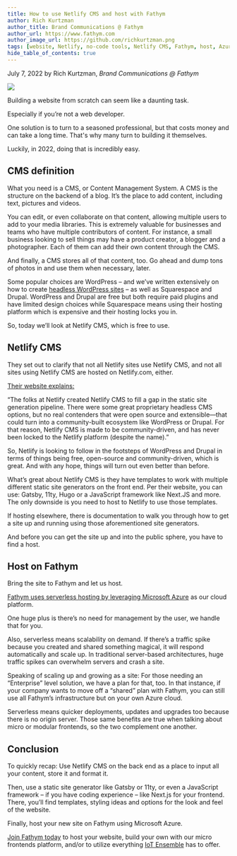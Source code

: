 ```yaml
---
title: How to use Netlify CMS and host with Fathym
author: Rich Kurtzman
author_title: Brand Communications @ Fathym
author_url: https://www.fathym.com
author_image_url: https://github.com/richkurtzman.png
tags: [website, Netlify, no-code tools, Netlify CMS, Fathym, host, Azure]
hide_table_of_contents: true
---
```


July 7, 2022 by Rich Kurtzman, _Brand Communications @ Fathym_

![](https://www.fathym.com/img/netlifycmsfathym.png)

Building a website from scratch can seem like a daunting task.  

Especially if you’re not a web developer.  

One solution is to turn to a seasoned professional, but that costs money and can take a long time. That's why many turn to building it themselves.  

Luckily, in 2022, doing that is incredibly easy.  

## CMS definition 

What you need is a CMS, or Content Management System. A CMS is the structure on the backend of a blog. It’s the place to add content, including text, pictures and videos.  

You can edit, or even collaborate on that content, allowing multiple users to add to your media libraries. This is extremely valuable for businesses and teams who have multiple contributors of content. For instance, a small business looking to sell things may have a product creator, a blogger and a photographer. Each of them can add their own content through the CMS. 

And finally, a CMS stores all of that content, too. Go ahead and dump tons of photos in and use them when necessary, later.  

Some popular choices are WordPress – and we’ve written extensively on how to create [headless WordPress sites](https://www.fathym.com/blog/articles/2022/june/2022-06-13-headless-wordpress-angular) – as well as Squarespace and Drupal. WordPress and Drupal are free but both require paid plugins and have limited design choices while Squarespace means using their hosting platform which is expensive and their hosting locks you in. 

So, today we’ll look at Netlify CMS, which is free to use.  

## Netlify CMS 

They set out to clarify that not all Netlify sites use Netlify CMS, and not all sites using Netlify CMS are hosted on Netlify.com, either.  

[Their website explains:](https://www.netlifycms.org/docs/intro/#netlify-cms-vs-netlify) 

“The folks at Netlify created Netlify CMS to fill a gap in the static site generation pipeline. There were some great proprietary headless CMS options, but no real contenders that were open source and extensible—that could turn into a community-built ecosystem like WordPress or Drupal. For that reason, Netlify CMS is made to be community-driven, and has never been locked to the Netlify platform (despite the name).” 

So, Netlify is looking to follow in the footsteps of WordPress and Drupal in terms of things being free, open-source and community-driven, which is great. And with any hope, things will turn out even better than before.  

What’s great about Netlify CMS is they have templates to work with multiple different static site generators on the front end. Per their website, you can use: Gatsby, 11ty, Hugo or a JavaScript framework like Next.JS and more. The only downside is you need to host to Netlify to use those templates.  

If hosting elsewhere, there is documentation to walk you through how to get a site up and running using those aforementioned site generators.  

And before you can get the site up and into the public sphere, you have to find a host. 

## Host on Fathym 

Bring the site to Fathym and let us host.  

[Fathym uses serverless hosting by leveraging Microsoft Azure](https://www.fathym.com/blog/articles/2022/april/2022-04-04-fastest-way-to-evaluate-azure) as our cloud platform.  

One huge plus is there’s no need for management by the user, we handle that for you.  

Also, serverless means scalability on demand. If there’s a traffic spike because you created and shared something magical, it will respond automatically and scale up. In traditional server-based architectures, huge traffic spikes can overwhelm servers and crash a site. 

Speaking of scaling up and growing as a site: For those needing an “Enterprise” level solution, we have a plan for that, too. In that instance, if your company wants to move off a “shared” plan with Fathym, you can still use all Fathym’s infrastructure but on your own Azure cloud. 

Serverless means quicker deployments, updates and upgrades too because there is no origin server. Those same benefits are true when talking about micro or modular frontends, so the two complement one another. 

## Conclusion 

To quickly recap: Use Netlify CMS on the back end as a place to input all your content, store it and format it.  

Then, use a static site generator like Gatsby or 11ty, or even a JavaScript framework – if you have coding experience – like Next.js for your frontend. There, you’ll find templates, styling ideas and options for the look and feel of the website.  

Finally, host your new site on Fathym using Microsoft Azure. 

[Join Fathym today](https://www.fathym.com/dashboard) to host your website, build your own with our micro frontends platform, and/or to utilize everything [IoT Ensemble](https://www.fathym.com/iot/) has to offer.  